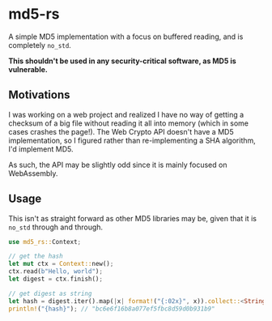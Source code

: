 # md5-rs
A simple MD5 implementation with a focus on buffered reading, and is completely `no_std`.

**This shouldn't be used in any security-critical software, as MD5 is vulnerable.**

## Motivations
I was working on a web project and realized I have no way of getting a checksum of a big file without reading it all into memory (which in some cases crashes the page!). The Web Crypto API doesn't have a MD5 implementation, so I figured rather than re-implementing a SHA algorithm, I'd implement MD5. 

As such, the API may be slightly odd since it is mainly focused on WebAssembly.

## Usage
This isn't as straight forward as other MD5 libraries may be, given that it is `no_std` through and through.
```rs
use md5_rs::Context;

// get the hash
let mut ctx = Context::new();
ctx.read(b"Hello, world");
let digest = ctx.finish();

// get digest as string
let hash = digest.iter().map(|x| format!("{:02x}", x)).collect::<String>();
println!("{hash}"); // "bc6e6f16b8a077ef5fbc8d59d0b931b9"
```
